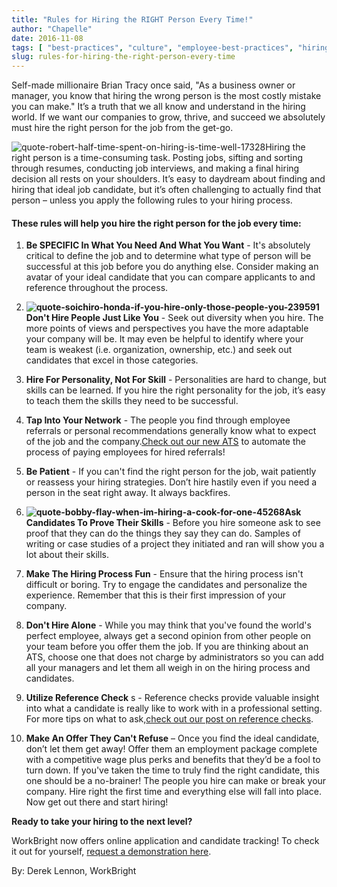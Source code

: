 ```yaml
---
title: "Rules for Hiring the RIGHT Person Every Time!"
author: "Chapelle"
date: 2016-11-08
tags: [ "best-practices", "culture", "employee-best-practices", "hiring", "how-to", "hr-best-practices", "interview", "interviewing" ]
slug: rules-for-hiring-the-right-person-every-time
---
```

Self-made millionaire Brian Tracy once said, "As a business owner or manager, you know that hiring the wrong person is the most costly mistake you can make." It’s a truth that we all know and understand in the hiring world. If we want our companies to grow, thrive, and succeed we absolutely must hire the right person for the job from the get-go.  
  
 ![quote-robert-half-time-spent-on-hiring-is-time-well-17328](https://workbright.com/wp-content/uploads/2016/11/quote-Robert-Half-time-spent-on-hiring-is-time-well-17328-300x154.png)Hiring the right person is a time-consuming task. Posting jobs, sifting and sorting through resumes, conducting job interviews, and making a final hiring decision all rests on your shoulders. It’s easy to daydream about finding and hiring that ideal job candidate, but it’s often challenging to actually find that person – unless you apply the following rules to your hiring process.

#### These rules will help you hire the right person for the job every time:


1. **Be SPECIFIC In What You Need And What You Want** - It's absolutely critical to define the job and to determine what type of person will be successful at this job before you do anything else. Consider making an avatar of your ideal candidate that you can compare applicants to and reference throughout the process.

2. **![quote-soichiro-honda-if-you-hire-only-those-people-you-239591](https://workbright.com/wp-content/uploads/2016/11/quote-Soichiro-Honda-if-you-hire-only-those-people-you-239591-300x228.png)Don't Hire People Just Like You** - Seek out diversity when you hire. The more points of views and perspectives you have the more adaptable your company will be. It may even be helpful to identify where your team is weakest (i.e. organization, ownership, etc.) and seek out candidates that excel in those categories.

3. **Hire For Personality, Not For Skill** - Personalities are hard to change, but skills can be learned. If you hire the right personality for the job, it’s easy to teach them the skills they need to be successful.

4. **Tap Into Your Network** - The people you find through employee referrals or personal recommendations generally know what to expect of the job and the company.[Check out our new ATS](https://workbright.com/ats) to automate the process of paying employees for hired referrals!

5. **Be Patient** - If you can't find the right person for the job, wait patiently or reassess your hiring strategies. Don’t hire hastily even if you need a person in the seat right away. It always backfires.

6. **![quote-bobby-flay-when-im-hiring-a-cook-for-one-45268](https://workbright.com/wp-content/uploads/2016/11/quote-Bobby-Flay-when-im-hiring-a-cook-for-one-45268-300x186.png)Ask Candidates To Prove Their Skills** - Before you hire someone ask to see proof that they can do the things they say they can do. Samples of writing or case studies of a project they initiated and ran will show you a lot about their skills.

7. **Make The Hiring Process Fun** - Ensure that the hiring process isn't difficult or boring. Try to engage the candidates and personalize the experience. Remember that this is their first impression of your company.

8. **Don't Hire Alone** - While you may think that you've found the world's perfect employee, always get a second opinion from other people on your team before you offer them the job. If you are thinking about an ATS, choose one that does not charge by administrators so you can add all your managers and let them all weigh in on the hiring process and candidates.

9. **Utilize Reference Check** s - Reference checks provide valuable insight into what a candidate is really like to work with in a professional setting. For more tips on what to ask,[check out our post on reference checks](https://workbright.com/the-10-best-questions-to-ask-when-checking-references/).

10. **Make An Offer They Can't Refuse** – Once you find the ideal candidate, don’t let them get away! Offer them an employment package complete with a competitive wage plus perks and benefits that they’d be a fool to turn down. If you've taken the time to truly find the right candidate, this one should be a no-brainer!
The people you hire can make or break your company. Hire right the first time and everything else will fall into place. Now get out there and start hiring!  
  
**Ready to take your hiring to the next level?**  
  
WorkBright now offers online application and candidate tracking! To check it out for yourself, [request a demonstration here](https://workbright.com/ats).  
  
By: Derek Lennon, WorkBright  
  
  
  


  
  


  
  



